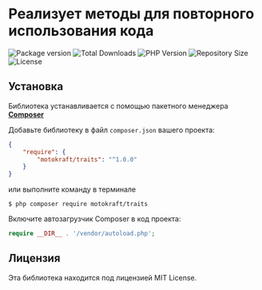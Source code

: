 # Реализует методы для повторного использования кода

![Package version](https://img.shields.io/github/v/release/motokraft/traits)
![Total Downloads](https://img.shields.io/packagist/dt/motokraft/traits)
![PHP Version](https://img.shields.io/packagist/php-v/motokraft/traits)
![Repository Size](https://img.shields.io/github/repo-size/motokraft/traits)
![License](https://img.shields.io/packagist/l/motokraft/traits)

## Установка

Библиотека устанавливается с помощью пакетного менеджера [**Composer**](https://getcomposer.org/)

Добавьте библиотеку в файл `composer.json` вашего проекта:

```json
{
    "require": {
        "motokraft/traits": "^1.0.0"
    }
}
```

или выполните команду в терминале

```
$ php composer require motokraft/traits
```

Включите автозагрузчик Composer в код проекта:

```php
require __DIR__ . '/vendor/autoload.php';
```

## Лицензия

Эта библиотека находится под лицензией MIT License.